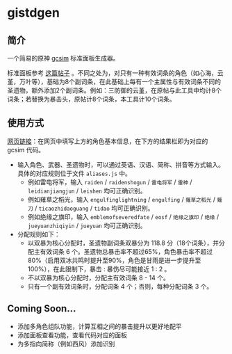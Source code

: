 # gistdgen

## 简介

一个简易的原神 [gcsim](https://gcsim.app) 标准面板生成器。

标准面板参考 [这篇帖子](https://nga.178.com/read.php?tid=29797262) 。不同之处为，对只有一种有效词条的角色（如心海，云堇，万叶等），基础为8个副词条，在此基础上每有一个主属性与有效词条不同的圣遗物，额外添加2个副词条。例如：三防御的云堇，在原帖与此工具中均计8个词条；若替换为暴击头，原帖计8个词条，本工具计10个词条。

## 使用方式

[网页链接](https://whatss7.github.io/gistdgen)：在网页中填写上方的角色基本信息，在下方的结果栏即为对应的 gcsim 代码。

- 输入角色、武器、圣遗物时，可以通过英语、汉语、简称、拼音等方式输入。具体的对应规则位于文件 `aliases.js` 中。
  - 例如雷电将军，输入 `raiden` / `raidenshogun` / `雷电将军` / `雷神` / `leidianjiangjun` / `leishen` 均可正确识别。
  - 例如薙草之稻光，输入 `engulfinglightning` / `engulfing` / `薙草之稻光` / `薙刀` / `ticaozhidaoguang` / `tidao` 均可正确识别。
  - 例如绝缘之旗印，输入 `emblemofseveredfate` / `eosf` / `绝缘之旗印` / `绝缘` / `jueyuanzhiqiyin` / `jueyuan` 均可正确识别。
- 分配规则如下：
  - 以双暴为核心分配时，圣遗物副词条双暴分为 118.8 分（18个词条），并分配主有效词条 6 个。圣遗物总暴击率不超过65%，角色暴击率不超过80%（启用双冰共鸣时提升至90%，角色是甘雨是进一步提升至100%），在此限制下，暴击 : 暴伤尽可能接近 1 : 2 。
  - 不以双暴为核心分配时，分配主有效词条 8 - 14 个。
  - 只有一个副有效词条时，分配词条 4 个；否则，每种分配词条 3 个。

## Coming Soon...

- 添加多角色组队功能，计算互相之间的暴击提升以更好地配平
- 添加面板查看功能，查看代码对应的面板
- 为多指向简称（例如西风）添加识别